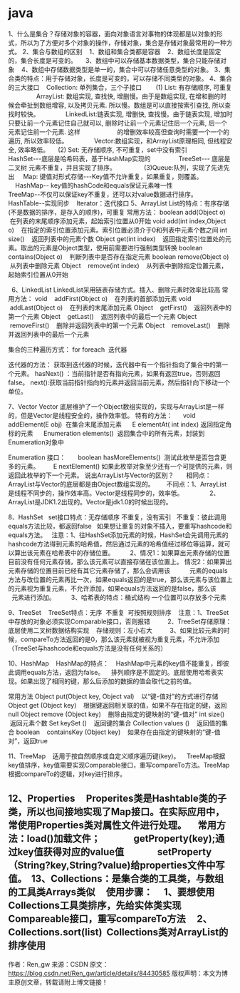 # java
1、什么是集合？存储对象的容器，面向对象语言对事物的体现都是以对象的形式，所以为了方便对多个对象的操作，存储对象，集合是存储对象最常用的一种方式。
2、集合与数组的区别
   1、数组和集合类都是容器
   2、数组长度是固定的，集合长度是可变的。
    3、数组中可以存储基本数据类型，集合只能存储对象
   4、数组中存储数据类型是单一的，集合中可以存储任意类型的对象。
3、集合类的特点：用于存储对象，长度是可变的，可以存储不同类型的对象。
4、集合的三大接口
   Collection: 单列集合，三个子接口  
     (1) List: 有存储顺序, 可重复       
         ArrayList: 数组实现, 查找快, 增删慢。由于是数组实现, 在增和删的时候会牵扯到数组增容, 以及拷贝元素. 所以慢。数组是可以直接按索引查找, 所以查找时较快。               LinkedList:链表实现, 增删快, 查找慢。由于链表实现, 增加时只要让前一个元素记住自己就可以, 删除时让前一个元素记住后一个元素, 后一个元素记住前一个元素. 这样                     的增删效率较高但查询时需要一个一个的遍历, 所以效率较低。     
         Vector:数组实现，和ArrayList原理相同, 但线程安全, 效率略低。
    (2) Set: 无存储顺序, 不可重复，set中没有索引      
        HashSet---底层是哈希码表，基于HashMap实现的       
        TreeSet--- 底层是二叉树 元素不重复，并且实现了排序。           
    (3)Queue:队列，实现了先进先出
    Map: 键值对形式存储---Key值不允许重复，如果重复，则覆盖。            
        HashMap-- key值的hashCode和equals保证元素唯一性            
        TreeMap--不仅可以保证key不重复，还可以对value数据进行排序。            
        HashTable--实现同步
   Iterator：迭代接口
5、ArrayList
List的特点：有序存储(不是数据的排序，是存入的顺序)，可重复
常用方法：
boolean add(Object o)    在列表的末尾顺序添加元素，起始索引位置从0开始
void add(int index,Object o)    在指定的索引位置添加元素。索引位置必须介于0和列表中元素个数之间
int size()    返回列表中的元素个数
Object get(int index)    返回指定索引位置处的元素。取出的元素是Object类型，使用前需要进行强制类型转换
boolean contains(Object o)    判断列表中是否存在指定元素
boolean remove(Object o)    从列表中删除元素
Object    remove(int index)    从列表中删除指定位置元素，起始索引位置从0开始

 
6、LinkedList
LinkedList采用链表存储方式。插入、删除元素时效率比较高
常用方法：
void    addFirst(Object o)    在列表的首部添加元素
void    addLast(Object o)    在列表的末尾添加元素
Object    getFirst()    返回列表中的第一个元素
Object    getLast()    返回列表中的最后一个元素
Object    removeFirst()    删除并返回列表中的第一个元素
Object    removeLast()    删除并返回列表中的最后一个元素


集合的三种遍历方式：
for foreach  迭代器

迭代器的方法：
获取到迭代器的时候，迭代器中有一个指针指向了集合中的第一个元素。
hasNext() ：当前指针是否有指向元素，如果有返回true，否则返回false。
next():获取当前指针指向的元素并返回当前元素，然后指针向下移动一个单位。

7、Vector
Vector 底层维护了一个Object数组实现的，实现与ArrayList是一样的，但是Vector是线程安全的，操作效率低。
特有的方法：
     void addElement(E obj)  在集合末尾添加元素
     E elementAt( int index) 返回指定角标的元素
     Enumeration elements()  返回集合中的所有元素，封装到Enumeration对象中

Enumeration 接口：
      boolean hasMoreElements()  测试此枚举是否包含更多的元素。 
      E nextElement() 如果此枚举对象至少还有一个可提供的元素，则返回此枚举的下一个元素。
说出ArrayList与Vector的区别？
      相同点：ArrayList与Vector的底层都是由Object数组实现的。
      不同点：1、ArrayList是线程不同步的，操作效率高。Vector是线程同步的，效率低。
              2、ArrayList是JDK1.2出现的。Vector是jdk1.0的时候出现的。

8、HashSet
  set接口特点：无存储顺序 不重复，没有索引
  不重复：彼此调用equals方法比较，都返回false
  如果想让重复的对象不插入，要重写hashcode和equals方法。
  注意：1、往HashSet添加元素的时候，HashSet会先调用元素的hashcode方法得到元素的哈希值，然后通过元素的哈希值经过移位等运算，就可以算出该元素在哈希表中的存储位置。
        2、情况1：如果算出元素存储的位置目前没有任何元素存储，那么该元素可以直接存储在该位置上。 情况2：如果算出元素存储的位置目前已经有其它元素存储了，那么会调用该           元素的equals方法与改位置的元素再比一次，如果equals返回的是true，那么该元素与该位置上的元素视为重复元素，不允许添加，如果equals方法返回的是false，那么该           元素进行添加。
        3、哈希表的特点：桶式结构 一个位置可以存放多个元素

9、TreeSet
   TreeSet特点：无序  不重复  可按照规则排序
   注意：1、TreeSet中存放的对象必须实现Comparable接口，否则报错
         2、TreeSet存储原理：底层使用二叉树数据结构实现    存储规则：左小右大
         3、如果比较元素的时候，compareTo方法返回的是0，那么该元素就被视为重复元素，不允许添加（TreeSet与hashcode和equals方法是没有任何关系的）

10、HashMap
   HashMap的特点：
   HashMap中元素的key值不能重复，即彼此调用equals方法，返回为false。
   排列顺序是不固定的。底层使用哈希表实现。如果出现了相同的键，那么后添加的数据的值会取代之前的值。

常用方法
Object put(Object key, Object val)    以“键-值对”的方式进行存储
Object get (Object key)    根据键返回相关联的值，如果不存在指定的键，返回null
Object remove (Object key)    删除由指定的键映射的“键-值对”
int size()    返回元素个数
Set keySet ()    返回键的集合
Collection values ()    返回值的集合
boolean    containsKey (Object key)    如果存在由指定的键映射的“键-值对”，返回true

11、TreeMap
   适用于按自然顺序或自定义顺序遍历键(key)。
   TreeMap根据key值排序，key值需要实现Comparable接口，重写compareTo方法。TreeMap根据compareTo的逻辑，对key进行排序。

12、Properties
    Properites类是Hashtable类的子类，所以也间接地实现了Map接口。在实际应用中，常使用Properties类对属性文件进行处理。
    常用方法：load()加载文件；
              getProperty(key);通过key值获得对应的value值
              setProperty（String?key,String?value)给properties文件中写值。 
13、Collections：是集合类的工具类，与数组的工具类Arrays类似
    使用步骤：
    1、要想使用Collections工具类排序，先给实体类实现Compareable接口，重写compareTo方法
    2、Collections.sort(list)  Collections类对ArrayList的排序使用
--------------------- 
作者：Ren_gw 
来源：CSDN 
原文：https://blog.csdn.net/Ren_gw/article/details/84430585 
版权声明：本文为博主原创文章，转载请附上博文链接！

